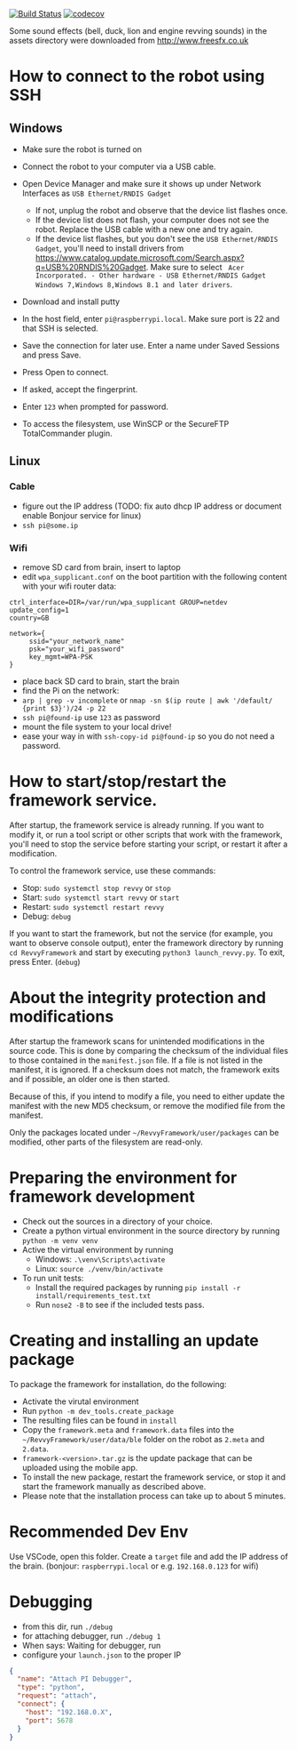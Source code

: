 [![Build Status](https://travis-ci.org/RevolutionRobotics/RevvyFramework.svg?branch=master)](https://travis-ci.org/RevolutionRobotics/RevvyFramework)
[![codecov](https://codecov.io/gh/RevolutionRobotics/RevvyFramework/branch/master/graph/badge.svg)](https://codecov.io/gh/RevolutionRobotics/RevvyFramework)

Some sound effects (bell, duck, lion and engine revving sounds) in the assets directory were downloaded from http://www.freesfx.co.uk

# How to connect to the robot using SSH

## Windows
 - Make sure the robot is turned on
 - Connect the robot to your computer via a USB cable.
 - Open Device Manager and make sure it shows up under Network Interfaces as `USB Ethernet/RNDIS Gadget`
    - If not, unplug the robot and observe that the device list flashes once.
    - If the device list does not flash, your computer does not see the robot. Replace the USB cable with a new one and try again.
    - If the device list flashes, but you don't see the `USB Ethernet/RNDIS Gadget`, you'll need to install drivers from https://www.catalog.update.microsoft.com/Search.aspx?q=USB%20RNDIS%20Gadget. Make sure to select `	Acer Incorporated. - Other hardware - USB Ethernet/RNDIS Gadget	Windows 7,Windows 8,Windows 8.1 and later drivers`.

 - Download and install putty
 - In the host field, enter `pi@raspberrypi.local`. Make sure port is 22 and that SSH is selected.
 - Save the connection for later use. Enter a name under Saved Sessions and press Save.
 - Press Open to connect.
 - If asked, accept the fingerprint.
 - Enter `123` when prompted for password.
 - To access the filesystem, use WinSCP or the SecureFTP TotalCommander plugin.

## Linux
### Cable
- figure out the IP address (TODO: fix auto dhcp IP address or document enable Bonjour service for linux)
- `ssh pi@some.ip`
### Wifi
- remove SD card from brain, insert to laptop
- edit `wpa_supplicant.conf` on the boot partition with the following content with your wifi router data:
```
ctrl_interface=DIR=/var/run/wpa_supplicant GROUP=netdev
update_config=1
country=GB

network={
     ssid="your_network_name"
     psk="your_wifi_password"
     key_mgmt=WPA-PSK
}
```
- place back SD card to brain, start the brain
- find the Pi on the network:
- `arp | grep -v incomplete` or `nmap -sn $(ip route | awk '/default/ {print $3}')/24 -p 22`
- `ssh pi@found-ip` use `123` as password
- mount the file system to your local drive!
- ease your way in with `ssh-copy-id pi@found-ip` so you do not need a password.


# How to start/stop/restart the framework service.
After startup, the framework service is already running. If you want to modify it, or run a tool script or other scripts that work with the framework, you'll need to stop the service before starting your script, or restart it after a modification.

To control the framework service, use these commands:
 - Stop: `sudo systemctl stop revvy` or `stop`
 - Start: `sudo systemctl start revvy` or `start`
 - Restart: `sudo systemctl restart revvy`
 - Debug: `debug`

If you want to start the framework, but not the service (for example, you want to observe console output), enter the framework directory by running `cd RevvyFramework` and start by executing `python3 launch_revvy.py`. To exit, press Enter. (`debug`)

# About the integrity protection and modifications
After startup the framework scans for unintended modifications in the source code. This is done by comparing the checksum of the individual files to those contained in the `manifest.json` file. If a file is not listed in the manifest, it is ignored. If a checksum does not match, the framework exits and if possible, an older one is then started.

Because of this, if you intend to modify a file, you need to either update the manifest with the new MD5 checksum, or remove the modified file from the manifest.

Only the packages located under `~/RevvyFramework/user/packages` can be modified, other parts of the filesystem are read-only.

# Preparing the environment for framework development
 - Check out the sources in a directory of your choice.
 - Create a python virtual environment in the source directory by running `python -m venv venv`
 - Active the virtual environment by running
   - Windows: `.\venv\Scripts\activate`
   - Linux: `source ./venv/bin/activate`
 - To run unit tests:
   - Install the required packages by running `pip install -r install/requirements_test.txt`
   - Run `nose2 -B` to see if the included tests pass.

# Creating and installing an update package
To package the framework for installation, do the following:
 - Activate the virutal environment
 - Run `python -m dev_tools.create_package`
 - The resulting files can be found in `install`
 - Copy the `framework.meta` and `framework.data` files into the `~/RevvyFramework/user/data/ble` folder on the robot as `2.meta` and `2.data`.
 - `framework-<version>.tar.gz` is the update package that can be uploaded using the mobile app.
 - To install the new package, restart the framework service, or stop it and start the framework manually as described above.
 - Please note that the installation process can take up to about 5 minutes.

# Recommended Dev Env

Use VSCode, open this folder.
Create a `target` file and add the IP address of the brain. (bonjour: `raspberrypi.local` or e.g. `192.168.0.123` for wifi)

# Debugging
- from this dir, run `./debug`
- for attaching debugger, run `./debug 1`
- When says: Waiting for debugger, run 
- configure your `launch.json` to the proper IP

```json
{
  "name": "Attach PI Debugger",
  "type": "python",
  "request": "attach",
  "connect": {
    "host": "192.168.0.X",
    "port": 5678
  }
}
```